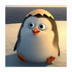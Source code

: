 <div align="center">
    <div>
        <img src="./penguin.gif" alt="lofi girl" width="40%"/>
    </div>
</div>

